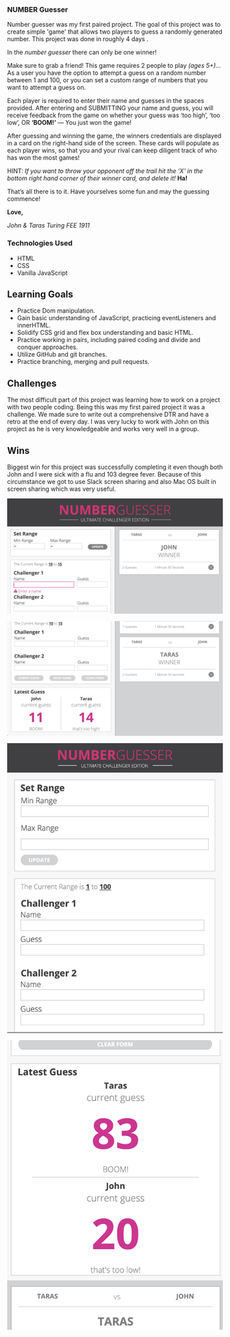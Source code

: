 ### NUMBER Guesser

Number guesser was my first paired project. The goal of this project was to create simple 'game' that allows two players to guess a randomly generated number. This project was done in roughly 4 days .

In the _number guesser_ there can only be one winner!

Make sure to grab a friend! This game requires 2 people to play _(ages 5+)…_
As a user you have the option to attempt a guess on a random number between 1 and 100, or you can set a custom range of numbers that you want to attempt a guess on.

Each player is required to enter their name and guesses in the spaces provided. After entering and SUBMITTING your name and guess, you will receive feedback from the game on whether your guess was ‘too high’, ‘too low’, OR __‘BOOM!’__ — You just won the game!

After guessing and winning the game, the winners credentials are displayed in a card on the right-hand side of the screen. These cards will populate as each player wins, so that you and your rival can keep diligent track of who has won the most games!

HINT: _If you want to throw your opponent off the trail hit the ‘X’ in the bottom right hand corner of their winner card, and delete it!_ __Ha!__

That’s all there is to it. Have yourselves some fun and may the guessing commence!

__Love,__

_John & Taras Turing FEE 1911_


### Technologies Used

* HTML
* CSS
* Vanilla JavaScript  

## Learning Goals
* Practice Dom manipulation.  
* Gain basic understanding of JavaScript, practicing eventListeners and innerHTML.
* Solidify CSS grid and flex box understanding and basic HTML. 
* Practice working in pairs, including paired coding and divide and conquer approaches. 
* Utilize GitHub and git branches.
* Practice branching, merging and pull requests.

## Challenges

The most difficult part of this project was learning how to work on a project with two people coding. Being this was my first paired project it was a challenge. We made sure to write out a comprehensive DTR and have a retro at the end of every day. I was very lucky to work with John on this project as he is very knowledgeable and works very well in a group. 

## Wins
Biggest win for this project was successfully completing it even though both John and I were sick with a flu and 103 degree fever.  Because of this circumstance we got to use Slack screen sharing and also Mac OS built in screen sharing which was very useful.


![](assets/screen_shot_1.png)

![](assets/screen_shot_2.png)

![](assets/screen_shot_3.png)

![](assets/screen_shot_4.png)

